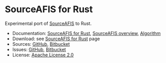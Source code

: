 # SourceAFIS for Rust #

Experimental port of [SourceAFIS](https://sourceafis.machinezoo.com/) to Rust.

* Documentation: [SourceAFIS for Rust](https://sourceafis.machinezoo.com/rust), [SourceAFIS overview](https://sourceafis.machinezoo.com/), [Algorithm](https://sourceafis.machinezoo.com/algorithm)
* Download: see [SourceAFIS for Rust](https://sourceafis.machinezoo.com/rust) page
* Sources: [GitHub](https://github.com/robertvazan/sourceafis-rust), [Bitbucket](https://bitbucket.org/robertvazan/sourceafis-rust)
* Issues: [GitHub](https://github.com/robertvazan/sourceafis-rust/issues), [Bitbucket](https://bitbucket.org/robertvazan/sourceafis-rust/issues)
* License: [Apache License 2.0](LICENSE)

